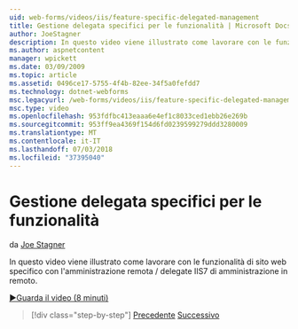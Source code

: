 ```yaml
---
uid: web-forms/videos/iis/feature-specific-delegated-management
title: Gestione delegata specifici per le funzionalità | Microsoft Docs
author: JoeStagner
description: In questo video viene illustrato come lavorare con le funzionalità di sito web specifico con l'amministrazione remota / delegate IIS7 di amministrazione in remoto.
ms.author: aspnetcontent
manager: wpickett
ms.date: 03/09/2009
ms.topic: article
ms.assetid: 0496ce17-5755-4f4b-82ee-34f5a0fefdd7
ms.technology: dotnet-webforms
msc.legacyurl: /web-forms/videos/iis/feature-specific-delegated-management
msc.type: video
ms.openlocfilehash: 953fdfbc413eaaa6e4ef1c8033ced1ebb26e269b
ms.sourcegitcommit: 953ff9ea4369f154d6fd0239599279ddd3280009
ms.translationtype: MT
ms.contentlocale: it-IT
ms.lasthandoff: 07/03/2018
ms.locfileid: "37395040"
---
```

<a name="feature-specific-delegated-management"></a>Gestione delegata specifici per le funzionalità
====================
da [Joe Stagner](https://github.com/JoeStagner)

In questo video viene illustrato come lavorare con le funzionalità di sito web specifico con l'amministrazione remota / delegate IIS7 di amministrazione in remoto.

[&#9654;Guarda il video (8 minuti)](https://channel9.msdn.com/Blogs/ASP-NET-Site-Videos/feature-specific-delegated-management)

> [!div class="step-by-step"]
> [Precedente](working-with-iis7-deligated-admin.md)
> [Successivo](troubleshooting-production-aspnet-apps.md)
